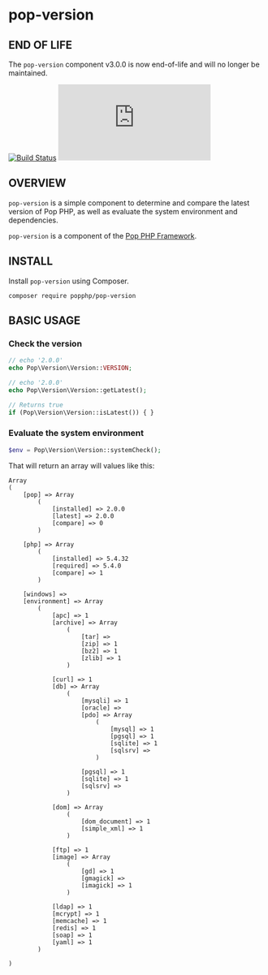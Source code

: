 pop-version
===========

END OF LIFE
-----------
The `pop-version` component v3.0.0 is now end-of-life and will no longer be maintained.

[![Build Status](https://travis-ci.org/popphp/pop-version.svg?branch=master)](https://travis-ci.org/popphp/pop-version)
[![Coverage Status](http://cc.popphp.org/coverage.php?comp=pop-version)](http://cc.popphp.org/pop-version/)

OVERVIEW
--------
`pop-version` is a simple component to determine and compare the latest version of Pop PHP,
as well as evaluate the system environment and dependencies.

`pop-version` is a component of the [Pop PHP Framework](http://www.popphp.org/).

INSTALL
-------

Install `pop-version` using Composer.

    composer require popphp/pop-version

BASIC USAGE
-----------

### Check the version

```php
// echo '2.0.0'
echo Pop\Version\Version::VERSION;

// echo '2.0.0'
echo Pop\Version\Version::getLatest();

// Returns true
if (Pop\Version\Version::isLatest()) { }
```

### Evaluate the system environment

```php
$env = Pop\Version\Version::systemCheck();
```

That will return an array will values like this:

    Array
    (
        [pop] => Array
            (
                [installed] => 2.0.0
                [latest] => 2.0.0
                [compare] => 0
            )

        [php] => Array
            (
                [installed] => 5.4.32
                [required] => 5.4.0
                [compare] => 1
            )

        [windows] =>
        [environment] => Array
            (
                [apc] => 1
                [archive] => Array
                    (
                        [tar] =>
                        [zip] => 1
                        [bz2] => 1
                        [zlib] => 1
                    )

                [curl] => 1
                [db] => Array
                    (
                        [mysqli] => 1
                        [oracle] =>
                        [pdo] => Array
                            (
                                [mysql] => 1
                                [pgsql] => 1
                                [sqlite] => 1
                                [sqlsrv] =>
                            )

                        [pgsql] => 1
                        [sqlite] => 1
                        [sqlsrv] =>
                    )

                [dom] => Array
                    (
                        [dom_document] => 1
                        [simple_xml] => 1
                    )

                [ftp] => 1
                [image] => Array
                    (
                        [gd] => 1
                        [gmagick] =>
                        [imagick] => 1
                    )

                [ldap] => 1
                [mcrypt] => 1
                [memcache] => 1
                [redis] => 1
                [soap] => 1
                [yaml] => 1
            )

    )

